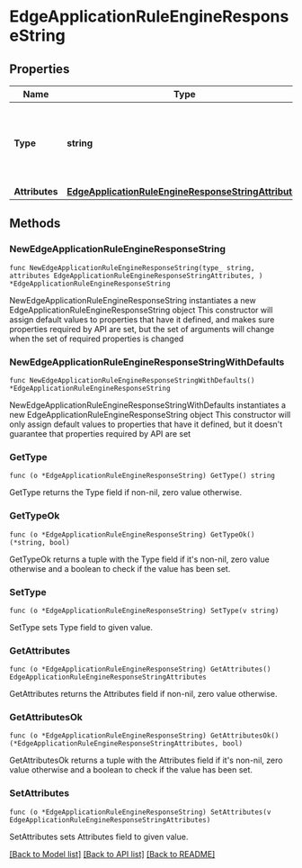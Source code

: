 # EdgeApplicationRuleEngineResponseString

## Properties

Name | Type | Description | Notes
------------ | ------------- | ------------- | -------------
**Type** | **string** | * &#x60;redirect_to_301&#x60; - redirect_to_301 * &#x60;redirect_to_302&#x60; - redirect_to_302 * &#x60;filter_response_cookie&#x60; - filter_response_cookie | 
**Attributes** | [**EdgeApplicationRuleEngineResponseStringAttributes**](EdgeApplicationRuleEngineResponseStringAttributes.md) |  | 

## Methods

### NewEdgeApplicationRuleEngineResponseString

`func NewEdgeApplicationRuleEngineResponseString(type_ string, attributes EdgeApplicationRuleEngineResponseStringAttributes, ) *EdgeApplicationRuleEngineResponseString`

NewEdgeApplicationRuleEngineResponseString instantiates a new EdgeApplicationRuleEngineResponseString object
This constructor will assign default values to properties that have it defined,
and makes sure properties required by API are set, but the set of arguments
will change when the set of required properties is changed

### NewEdgeApplicationRuleEngineResponseStringWithDefaults

`func NewEdgeApplicationRuleEngineResponseStringWithDefaults() *EdgeApplicationRuleEngineResponseString`

NewEdgeApplicationRuleEngineResponseStringWithDefaults instantiates a new EdgeApplicationRuleEngineResponseString object
This constructor will only assign default values to properties that have it defined,
but it doesn't guarantee that properties required by API are set

### GetType

`func (o *EdgeApplicationRuleEngineResponseString) GetType() string`

GetType returns the Type field if non-nil, zero value otherwise.

### GetTypeOk

`func (o *EdgeApplicationRuleEngineResponseString) GetTypeOk() (*string, bool)`

GetTypeOk returns a tuple with the Type field if it's non-nil, zero value otherwise
and a boolean to check if the value has been set.

### SetType

`func (o *EdgeApplicationRuleEngineResponseString) SetType(v string)`

SetType sets Type field to given value.


### GetAttributes

`func (o *EdgeApplicationRuleEngineResponseString) GetAttributes() EdgeApplicationRuleEngineResponseStringAttributes`

GetAttributes returns the Attributes field if non-nil, zero value otherwise.

### GetAttributesOk

`func (o *EdgeApplicationRuleEngineResponseString) GetAttributesOk() (*EdgeApplicationRuleEngineResponseStringAttributes, bool)`

GetAttributesOk returns a tuple with the Attributes field if it's non-nil, zero value otherwise
and a boolean to check if the value has been set.

### SetAttributes

`func (o *EdgeApplicationRuleEngineResponseString) SetAttributes(v EdgeApplicationRuleEngineResponseStringAttributes)`

SetAttributes sets Attributes field to given value.



[[Back to Model list]](../README.md#documentation-for-models) [[Back to API list]](../README.md#documentation-for-api-endpoints) [[Back to README]](../README.md)


